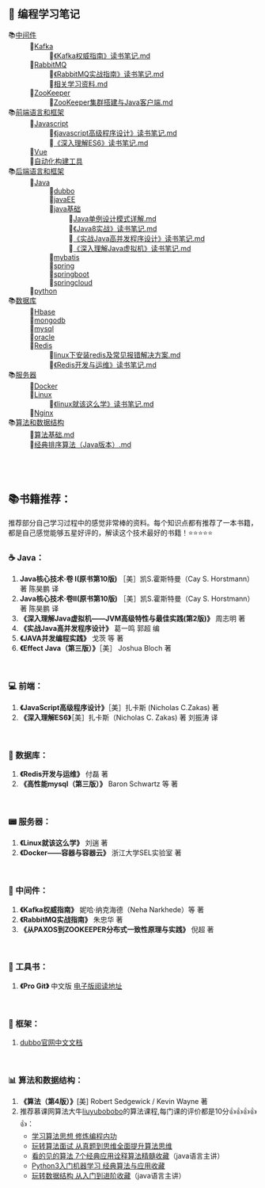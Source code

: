 ##  :tea:    编程学习笔记

 📚[中间件](https://github.com/heibaiying/LearningNotes/tree/master/notes/中间件) </br>
&nbsp;&nbsp;&nbsp;&nbsp;&nbsp;&nbsp;&nbsp;&nbsp;&nbsp;&nbsp; 📖[Kafka](https://github.com/heibaiying/LearningNotes/tree/master/notes/中间件/Kafka) </br>
&nbsp;&nbsp;&nbsp;&nbsp;&nbsp;&nbsp;&nbsp;&nbsp;&nbsp;&nbsp;&nbsp;&nbsp;&nbsp;&nbsp;&nbsp;&nbsp;&nbsp;&nbsp;&nbsp;&nbsp; 📝[《Kafka权威指南》读书笔记.md](https://github.com/heibaiying/LearningNotes/tree/master/notes/中间件/Kafka/《Kafka权威指南》读书笔记.md) </br>
&nbsp;&nbsp;&nbsp;&nbsp;&nbsp;&nbsp;&nbsp;&nbsp;&nbsp;&nbsp; 📖[RabbitMQ](https://github.com/heibaiying/LearningNotes/tree/master/notes/中间件/RabbitMQ) </br>
&nbsp;&nbsp;&nbsp;&nbsp;&nbsp;&nbsp;&nbsp;&nbsp;&nbsp;&nbsp;&nbsp;&nbsp;&nbsp;&nbsp;&nbsp;&nbsp;&nbsp;&nbsp;&nbsp;&nbsp; 📝[《RabbitMQ实战指南》读书笔记.md](https://github.com/heibaiying/LearningNotes/tree/master/notes/中间件/RabbitMQ/《RabbitMQ实战指南》读书笔记.md) </br>
&nbsp;&nbsp;&nbsp;&nbsp;&nbsp;&nbsp;&nbsp;&nbsp;&nbsp;&nbsp;&nbsp;&nbsp;&nbsp;&nbsp;&nbsp;&nbsp;&nbsp;&nbsp;&nbsp;&nbsp; 📝[相关学习资料.md](https://github.com/heibaiying/LearningNotes/tree/master/notes/中间件/RabbitMQ/相关学习资料.md) </br>
&nbsp;&nbsp;&nbsp;&nbsp;&nbsp;&nbsp;&nbsp;&nbsp;&nbsp;&nbsp; 📖[ZooKeeper](https://github.com/heibaiying/LearningNotes/tree/master/notes/中间件/ZooKeeper) </br>
&nbsp;&nbsp;&nbsp;&nbsp;&nbsp;&nbsp;&nbsp;&nbsp;&nbsp;&nbsp;&nbsp;&nbsp;&nbsp;&nbsp;&nbsp;&nbsp;&nbsp;&nbsp;&nbsp;&nbsp; 📝[ZooKeeper集群搭建与Java客户端.md](https://github.com/heibaiying/LearningNotes/tree/master/notes/中间件/ZooKeeper/ZooKeeper集群搭建与Java客户端.md) </br>
 📚[前端语言和框架](https://github.com/heibaiying/LearningNotes/tree/master/notes/前端语言和框架) </br>
&nbsp;&nbsp;&nbsp;&nbsp;&nbsp;&nbsp;&nbsp;&nbsp;&nbsp;&nbsp; 📖[Javascript](https://github.com/heibaiying/LearningNotes/tree/master/notes/前端语言和框架/Javascript) </br>
&nbsp;&nbsp;&nbsp;&nbsp;&nbsp;&nbsp;&nbsp;&nbsp;&nbsp;&nbsp;&nbsp;&nbsp;&nbsp;&nbsp;&nbsp;&nbsp;&nbsp;&nbsp;&nbsp;&nbsp; 📝[《javascript高级程序设计》读书笔记.md](https://github.com/heibaiying/LearningNotes/tree/master/notes/前端语言和框架/Javascript/《javascript高级程序设计》读书笔记.md) </br>
&nbsp;&nbsp;&nbsp;&nbsp;&nbsp;&nbsp;&nbsp;&nbsp;&nbsp;&nbsp;&nbsp;&nbsp;&nbsp;&nbsp;&nbsp;&nbsp;&nbsp;&nbsp;&nbsp;&nbsp; 📝[《深入理解ES6》读书笔记.md](https://github.com/heibaiying/LearningNotes/tree/master/notes/前端语言和框架/Javascript/《深入理解ES6》读书笔记.md) </br>
&nbsp;&nbsp;&nbsp;&nbsp;&nbsp;&nbsp;&nbsp;&nbsp;&nbsp;&nbsp; 📖[Vue](https://github.com/heibaiying/LearningNotes/tree/master/notes/前端语言和框架/Vue) </br>
&nbsp;&nbsp;&nbsp;&nbsp;&nbsp;&nbsp;&nbsp;&nbsp;&nbsp;&nbsp; 📖[自动化构建工具](https://github.com/heibaiying/LearningNotes/tree/master/notes/前端语言和框架/自动化构建工具) </br>
 📚[后端语言和框架](https://github.com/heibaiying/LearningNotes/tree/master/notes/后端语言和框架) </br>
&nbsp;&nbsp;&nbsp;&nbsp;&nbsp;&nbsp;&nbsp;&nbsp;&nbsp;&nbsp; 📖[Java](https://github.com/heibaiying/LearningNotes/tree/master/notes/后端语言和框架/Java) </br>
&nbsp;&nbsp;&nbsp;&nbsp;&nbsp;&nbsp;&nbsp;&nbsp;&nbsp;&nbsp;&nbsp;&nbsp;&nbsp;&nbsp;&nbsp;&nbsp;&nbsp;&nbsp;&nbsp;&nbsp; 📖[dubbo](https://github.com/heibaiying/LearningNotes/tree/master/notes/后端语言和框架/Java/dubbo) </br>
&nbsp;&nbsp;&nbsp;&nbsp;&nbsp;&nbsp;&nbsp;&nbsp;&nbsp;&nbsp;&nbsp;&nbsp;&nbsp;&nbsp;&nbsp;&nbsp;&nbsp;&nbsp;&nbsp;&nbsp; 📖[javaEE](https://github.com/heibaiying/LearningNotes/tree/master/notes/后端语言和框架/Java/javaEE) </br>
&nbsp;&nbsp;&nbsp;&nbsp;&nbsp;&nbsp;&nbsp;&nbsp;&nbsp;&nbsp;&nbsp;&nbsp;&nbsp;&nbsp;&nbsp;&nbsp;&nbsp;&nbsp;&nbsp;&nbsp; 📖[java基础](https://github.com/heibaiying/LearningNotes/tree/master/notes/后端语言和框架/Java/java基础) </br>
&nbsp;&nbsp;&nbsp;&nbsp;&nbsp;&nbsp;&nbsp;&nbsp;&nbsp;&nbsp;&nbsp;&nbsp;&nbsp;&nbsp;&nbsp;&nbsp;&nbsp;&nbsp;&nbsp;&nbsp;&nbsp;&nbsp;&nbsp;&nbsp;&nbsp;&nbsp;&nbsp;&nbsp;&nbsp;&nbsp; 📝[Java单例设计模式详解.md](https://github.com/heibaiying/LearningNotes/tree/master/notes/后端语言和框架/Java/java基础/Java单例设计模式详解.md) </br>
&nbsp;&nbsp;&nbsp;&nbsp;&nbsp;&nbsp;&nbsp;&nbsp;&nbsp;&nbsp;&nbsp;&nbsp;&nbsp;&nbsp;&nbsp;&nbsp;&nbsp;&nbsp;&nbsp;&nbsp;&nbsp;&nbsp;&nbsp;&nbsp;&nbsp;&nbsp;&nbsp;&nbsp;&nbsp;&nbsp; 📝[《Java8实战》读书笔记.md](https://github.com/heibaiying/LearningNotes/tree/master/notes/后端语言和框架/Java/java基础/《Java8实战》读书笔记.md) </br>
&nbsp;&nbsp;&nbsp;&nbsp;&nbsp;&nbsp;&nbsp;&nbsp;&nbsp;&nbsp;&nbsp;&nbsp;&nbsp;&nbsp;&nbsp;&nbsp;&nbsp;&nbsp;&nbsp;&nbsp;&nbsp;&nbsp;&nbsp;&nbsp;&nbsp;&nbsp;&nbsp;&nbsp;&nbsp;&nbsp; 📝[《实战Java高并发程序设计》读书笔记.md](https://github.com/heibaiying/LearningNotes/tree/master/notes/后端语言和框架/Java/java基础/《实战Java高并发程序设计》读书笔记.md) </br>
&nbsp;&nbsp;&nbsp;&nbsp;&nbsp;&nbsp;&nbsp;&nbsp;&nbsp;&nbsp;&nbsp;&nbsp;&nbsp;&nbsp;&nbsp;&nbsp;&nbsp;&nbsp;&nbsp;&nbsp;&nbsp;&nbsp;&nbsp;&nbsp;&nbsp;&nbsp;&nbsp;&nbsp;&nbsp;&nbsp; 📝[《深入理解Java虚拟机》读书笔记.md](https://github.com/heibaiying/LearningNotes/tree/master/notes/后端语言和框架/Java/java基础/《深入理解Java虚拟机》读书笔记.md) </br>
&nbsp;&nbsp;&nbsp;&nbsp;&nbsp;&nbsp;&nbsp;&nbsp;&nbsp;&nbsp;&nbsp;&nbsp;&nbsp;&nbsp;&nbsp;&nbsp;&nbsp;&nbsp;&nbsp;&nbsp; 📖[mybatis](https://github.com/heibaiying/LearningNotes/tree/master/notes/后端语言和框架/Java/mybatis) </br>
&nbsp;&nbsp;&nbsp;&nbsp;&nbsp;&nbsp;&nbsp;&nbsp;&nbsp;&nbsp;&nbsp;&nbsp;&nbsp;&nbsp;&nbsp;&nbsp;&nbsp;&nbsp;&nbsp;&nbsp; 📖[spring](https://github.com/heibaiying/LearningNotes/tree/master/notes/后端语言和框架/Java/spring) </br>
&nbsp;&nbsp;&nbsp;&nbsp;&nbsp;&nbsp;&nbsp;&nbsp;&nbsp;&nbsp;&nbsp;&nbsp;&nbsp;&nbsp;&nbsp;&nbsp;&nbsp;&nbsp;&nbsp;&nbsp; 📖[springboot](https://github.com/heibaiying/LearningNotes/tree/master/notes/后端语言和框架/Java/springboot) </br>
&nbsp;&nbsp;&nbsp;&nbsp;&nbsp;&nbsp;&nbsp;&nbsp;&nbsp;&nbsp;&nbsp;&nbsp;&nbsp;&nbsp;&nbsp;&nbsp;&nbsp;&nbsp;&nbsp;&nbsp; 📖[springcloud](https://github.com/heibaiying/LearningNotes/tree/master/notes/后端语言和框架/Java/springcloud) </br>
&nbsp;&nbsp;&nbsp;&nbsp;&nbsp;&nbsp;&nbsp;&nbsp;&nbsp;&nbsp; 📖[python](https://github.com/heibaiying/LearningNotes/tree/master/notes/后端语言和框架/python) </br>
 📚[数据库](https://github.com/heibaiying/LearningNotes/tree/master/notes/数据库) </br>
&nbsp;&nbsp;&nbsp;&nbsp;&nbsp;&nbsp;&nbsp;&nbsp;&nbsp;&nbsp; 📖[Hbase](https://github.com/heibaiying/LearningNotes/tree/master/notes/数据库/Hbase) </br>
&nbsp;&nbsp;&nbsp;&nbsp;&nbsp;&nbsp;&nbsp;&nbsp;&nbsp;&nbsp; 📖[mongodb](https://github.com/heibaiying/LearningNotes/tree/master/notes/数据库/mongodb) </br>
&nbsp;&nbsp;&nbsp;&nbsp;&nbsp;&nbsp;&nbsp;&nbsp;&nbsp;&nbsp; 📖[mysql](https://github.com/heibaiying/LearningNotes/tree/master/notes/数据库/mysql) </br>
&nbsp;&nbsp;&nbsp;&nbsp;&nbsp;&nbsp;&nbsp;&nbsp;&nbsp;&nbsp; 📖[oracle](https://github.com/heibaiying/LearningNotes/tree/master/notes/数据库/oracle) </br>
&nbsp;&nbsp;&nbsp;&nbsp;&nbsp;&nbsp;&nbsp;&nbsp;&nbsp;&nbsp; 📖[Redis](https://github.com/heibaiying/LearningNotes/tree/master/notes/数据库/Redis) </br>
&nbsp;&nbsp;&nbsp;&nbsp;&nbsp;&nbsp;&nbsp;&nbsp;&nbsp;&nbsp;&nbsp;&nbsp;&nbsp;&nbsp;&nbsp;&nbsp;&nbsp;&nbsp;&nbsp;&nbsp; 📝[linux下安装redis及常见报错解决方案.md](https://github.com/heibaiying/LearningNotes/tree/master/notes/数据库/Redis/linux下安装redis及常见报错解决方案.md) </br>
&nbsp;&nbsp;&nbsp;&nbsp;&nbsp;&nbsp;&nbsp;&nbsp;&nbsp;&nbsp;&nbsp;&nbsp;&nbsp;&nbsp;&nbsp;&nbsp;&nbsp;&nbsp;&nbsp;&nbsp; 📝[《Redis开发与运维》读书笔记.md](https://github.com/heibaiying/LearningNotes/tree/master/notes/数据库/Redis/《Redis开发与运维》读书笔记.md) </br>
 📚[服务器](https://github.com/heibaiying/LearningNotes/tree/master/notes/服务器) </br>
&nbsp;&nbsp;&nbsp;&nbsp;&nbsp;&nbsp;&nbsp;&nbsp;&nbsp;&nbsp; 📖[Docker](https://github.com/heibaiying/LearningNotes/tree/master/notes/服务器/Docker) </br>
&nbsp;&nbsp;&nbsp;&nbsp;&nbsp;&nbsp;&nbsp;&nbsp;&nbsp;&nbsp; 📖[Linux](https://github.com/heibaiying/LearningNotes/tree/master/notes/服务器/Linux) </br>
&nbsp;&nbsp;&nbsp;&nbsp;&nbsp;&nbsp;&nbsp;&nbsp;&nbsp;&nbsp;&nbsp;&nbsp;&nbsp;&nbsp;&nbsp;&nbsp;&nbsp;&nbsp;&nbsp;&nbsp; 📝[《linux就该这么学》读书笔记.md](https://github.com/heibaiying/LearningNotes/tree/master/notes/服务器/Linux/《linux就该这么学》读书笔记.md) </br>
&nbsp;&nbsp;&nbsp;&nbsp;&nbsp;&nbsp;&nbsp;&nbsp;&nbsp;&nbsp; 📖[Nginx](https://github.com/heibaiying/LearningNotes/tree/master/notes/服务器/Nginx) </br>
 📚[算法和数据结构](https://github.com/heibaiying/LearningNotes/tree/master/notes/算法和数据结构) </br>
&nbsp;&nbsp;&nbsp;&nbsp;&nbsp;&nbsp;&nbsp;&nbsp;&nbsp;&nbsp; 📝[算法基础.md](https://github.com/heibaiying/LearningNotes/tree/master/notes/算法和数据结构/算法基础.md) </br>
&nbsp;&nbsp;&nbsp;&nbsp;&nbsp;&nbsp;&nbsp;&nbsp;&nbsp;&nbsp; 📝[经典排序算法（Java版本）.md](https://github.com/heibaiying/LearningNotes/tree/master/notes/算法和数据结构/经典排序算法（Java版本）.md) </br>


## </br>
## :books:书籍推荐：

推荐部分自己学习过程中的感觉非常棒的资料。每个知识点都有推荐了一本书籍，都是自己感觉能够五星好评的，解读这个技术最好的书籍！:star::star::star::star::star:

### :coffee: Java：

1. **Java核心技术·卷 I(原书第10版)** ［美］凯S.霍斯特曼（Cay S. Horstmann）著  陈昊鹏 译
2. **Java核心技术·卷II(原书第10版)** ［美］凯S.霍斯特曼（Cay S. Horstmann）著  陈昊鹏 译
3. **《深入理解Java虚拟机——JVM高级特性与最佳实践(第2版)》** 周志明 著  
4. **《实战Java高并发程序设计》** 葛一鸣 郭超 编
5. **《JAVA并发编程实践》** 戈茨 等 著 
6. **《Effect Java（第三版）》**［美］ Joshua Bloch 著 

<br/>

### :computer: 前端：

1. **《JavaScript高级程序设计》**［美］扎卡斯 (Nicholas C.Zakas)  著
2. **《深入理解ES6》**［美］扎卡斯（Nicholas C. Zakas) 著  刘振涛 译 

<br/>

### :floppy_disk: 数据库：

1. **《Redis开发与运维》**  付磊 著
2. **《高性能mysql（第三版）》**  Baron Schwartz 等 著

<br/>

### :pager: 服务器：

1. **《Linux就该这么学》** 刘遄 著
2. **《Docker——容器与容器云》** 浙江大学SEL实验室 著

<br/>

### :rocket: 中间件：

1. **《Kafka权威指南》** 妮哈·纳克海德（Neha Narkhede）等 著
2. **《RabbitMQ实战指南》** 朱忠华 著
3. **《从PAXOS到ZOOKEEPER分布式一致性原理与实践》** 倪超 著

<br/>

### :wrench: 工具书：

1. **《Pro Git》** 中文版  [电子版阅读地址](https://git-scm.com/book/zh/v2)

<br/>

### :deciduous_tree: 框架：

1. [dubbo官网中文文档](http://dubbo.apache.org/zh-cn/docs/user/quick-start.html)

<br/>

### :bar_chart: 算法和数据结构：

1. **《算法（第4版）》**[美] Robert Sedgewick / Kevin Wayne 著
2. 推荐慕课网算法大牛[liuyubobobo](：http://www.imooc.com/t/108955)的算法课程,每门课的评价都是10分:+1::+1::+1::+1::+1:：
   - [学习算法思想  修炼编程内功](https://coding.imooc.com/class/71.html)
   - [玩转算法面试 从真题到思维全面提升算法思维](https://coding.imooc.com/class/82.html)
   - [看的见的算法 7个经典应用诠释算法精髓收藏](https://coding.imooc.com/class/138.html)（java语言主讲）
   - [Python3入门机器学习 经典算法与应用收藏](https://coding.imooc.com/class/169.html)
   - [玩转数据结构 从入门到进阶收藏](https://coding.imooc.com/class/207.html)（java语言主讲）
